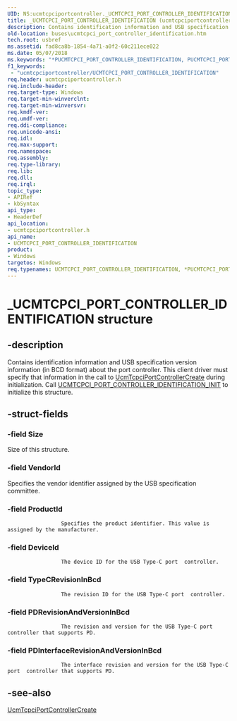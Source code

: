 ```yaml
---
UID: NS:ucmtcpciportcontroller._UCMTCPCI_PORT_CONTROLLER_IDENTIFICATION
title: _UCMTCPCI_PORT_CONTROLLER_IDENTIFICATION (ucmtcpciportcontroller.h)
description: Contains identification information and USB specification version information (in BCD format) about the port controller.
old-location: buses\ucmtcpci_port_controller_identification.htm
tech.root: usbref
ms.assetid: fad8ca8b-1854-4a71-a0f2-60c211ece022
ms.date: 05/07/2018
ms.keywords: "*PUCMTCPCI_PORT_CONTROLLER_IDENTIFICATION, PUCMTCPCI_PORT_CONTROLLER_IDENTIFICATION, PUCMTCPCI_PORT_CONTROLLER_IDENTIFICATION structure pointer [Buses], UCMTCPCI_PORT_CONTROLLER_IDENTIFICATION, UCMTCPCI_PORT_CONTROLLER_IDENTIFICATION structure [Buses], _UCMTCPCI_PORT_CONTROLLER_IDENTIFICATION, buses.ucmtcpci_port_controller_identification, ucmtcpciportcontroller/PUCMTCPCI_PORT_CONTROLLER_IDENTIFICATION, ucmtcpciportcontroller/UCMTCPCI_PORT_CONTROLLER_IDENTIFICATION"
f1_keywords:
 - "ucmtcpciportcontroller/UCMTCPCI_PORT_CONTROLLER_IDENTIFICATION"
req.header: ucmtcpciportcontroller.h
req.include-header: 
req.target-type: Windows
req.target-min-winverclnt: 
req.target-min-winversvr: 
req.kmdf-ver: 
req.umdf-ver: 
req.ddi-compliance: 
req.unicode-ansi: 
req.idl: 
req.max-support: 
req.namespace: 
req.assembly: 
req.type-library: 
req.lib: 
req.dll: 
req.irql: 
topic_type:
- APIRef
- kbSyntax
api_type:
- HeaderDef
api_location:
- ucmtcpciportcontroller.h
api_name:
- UCMTCPCI_PORT_CONTROLLER_IDENTIFICATION
product:
- Windows
targetos: Windows
req.typenames: UCMTCPCI_PORT_CONTROLLER_IDENTIFICATION, *PUCMTCPCI_PORT_CONTROLLER_IDENTIFICATION
---
```


# _UCMTCPCI_PORT_CONTROLLER_IDENTIFICATION structure


## -description


Contains identification information and USB specification version information (in BCD format) about the port controller.
             This client driver must specify that information in the call to <a href="https://docs.microsoft.com/windows-hardware/drivers/ddi/ucmtcpciportcontroller/nf-ucmtcpciportcontroller-ucmtcpciportcontrollercreate">UcmTcpciPortControllerCreate</a> during initialization. 
                 Call <a href="https://docs.microsoft.com/windows-hardware/drivers/ddi/ucmtcpciportcontroller/nf-ucmtcpciportcontroller-ucmtcpci_port_controller_identification_init">UCMTCPCI_PORT_CONTROLLER_IDENTIFICATION_INIT</a> to initialize this structure.
             


## -struct-fields




### -field Size

Size of this structure.


### -field VendorId

Specifies the vendor identifier assigned by the USB specification committee.
                     
                 


### -field ProductId


                     Specifies the product identifier. This value is assigned by the manufacturer.
                 


### -field DeviceId


                     The device ID for the USB Type-C port  controller.
                 


### -field TypeCRevisionInBcd


                     The revision ID for the USB Type-C port  controller.
                 


### -field PDRevisionAndVersionInBcd


                     
                     The revision and version for the USB Type-C port  controller that supports PD.
                 


### -field PDInterfaceRevisionAndVersionInBcd


                     
                     The interface revision and version for the USB Type-C port  controller that supports PD.
                 


## -see-also




<a href="https://docs.microsoft.com/windows-hardware/drivers/ddi/ucmtcpciportcontroller/nf-ucmtcpciportcontroller-ucmtcpciportcontrollercreate">UcmTcpciPortControllerCreate</a>
 

 

